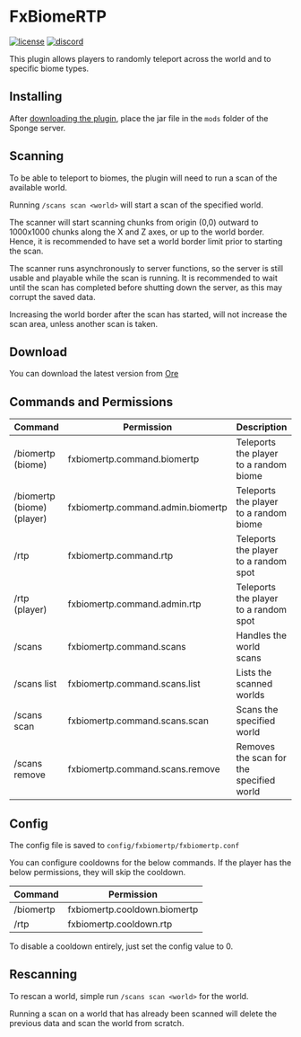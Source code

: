 # FxBiomeRTP
[![license](https://img.shields.io/github/license/BrendonCurmi/FxBiomeRTP)](https://github.com/BrendonCurmi/FxBiomeRTP/blob/master/LICENSE)
[![discord](https://discordapp.com/api/guilds/699764448155533404/widget.png)](https://discord.gg/VFNTycm)

This plugin allows players to randomly teleport across the world and to specific biome types.

## Installing
After [downloading the plugin](#download), place the jar file in the `mods` folder of the Sponge server.

## Scanning
To be able to teleport to biomes, the plugin will need to run a scan of the available world.

Running `/scans scan <world>` will start a scan of the specified world.

The scanner will start scanning chunks from origin (0,0) outward to 1000x1000 chunks along the X and Z axes, or up to the
world border. Hence, it is recommended to have set a world border limit prior to starting the scan.

The scanner runs asynchronously to server functions, so the server is still usable and playable while the scan is running.
It is recommended to wait until the scan has completed before shutting down the server, as this may corrupt the saved data.

Increasing the world border after the scan has started, will not increase the scan area, unless another scan is taken.

## Download
You can download the latest version from [Ore](https://ore.spongepowered.org/FusionDev/FxBiomeRTP)

## Commands and Permissions
| Command                       | Permission                        | Description                              |
|-------------------------------|-----------------------------------|------------------------------------------|
| /biomertp (biome)             | fxbiomertp.command.biomertp       | Teleports the player to a random biome   |
| /biomertp (biome) (player)    | fxbiomertp.command.admin.biomertp | Teleports the player to a random biome   |
| /rtp                          | fxbiomertp.command.rtp            | Teleports the player to a random spot    |
| /rtp (player)                 | fxbiomertp.command.admin.rtp      | Teleports the player to a random spot    |
| /scans                        | fxbiomertp.command.scans          | Handles the world scans                  |
| /scans list                   | fxbiomertp.command.scans.list     | Lists the scanned worlds                 |
| /scans scan                   | fxbiomertp.command.scans.scan     | Scans the specified world                |
| /scans remove                 | fxbiomertp.command.scans.remove   | Removes the scan for the specified world |

## Config
The config file is saved to `config/fxbiomertp/fxbiomertp.conf`

You can configure cooldowns for the below commands.
If the player has the below permissions, they will skip the cooldown.

| Command   | Permission                   |
|-----------|------------------------------|
| /biomertp | fxbiomertp.cooldown.biomertp |
| /rtp      | fxbiomertp.cooldown.rtp      |

To disable a cooldown entirely, just set the config value to 0.

## Rescanning
To rescan a world, simple run `/scans scan <world>` for the world.

Running a scan on a world that has already been scanned will delete the previous data and scan the world from scratch.
